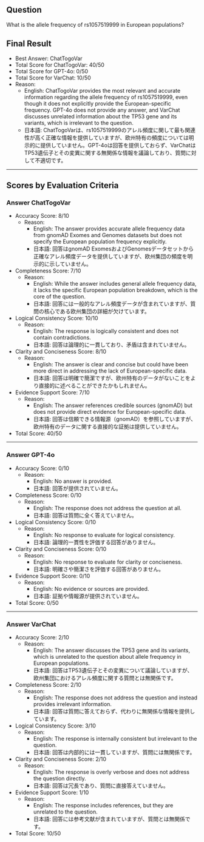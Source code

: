 ## Question

What is the allele frequency of rs1057519999 in European populations?

## Final Result

- Best Answer: ChatTogoVar
- Total Score for ChatTogoVar: 40/50
- Total Score for GPT-4o: 0/50
- Total Score for VarChat: 10/50
- Reason:
  - English: ChatTogoVar provides the most relevant and accurate information regarding the allele frequency of rs1057519999, even though it does not explicitly provide the European-specific frequency. GPT-4o does not provide any answer, and VarChat discusses unrelated information about the TP53 gene and its variants, which is irrelevant to the question.
  - 日本語: ChatTogoVarは、rs1057519999のアレル頻度に関して最も関連性が高く正確な情報を提供していますが、欧州特有の頻度については明示的に提供していません。GPT-4oは回答を提供しておらず、VarChatはTP53遺伝子とその変異に関する無関係な情報を議論しており、質問に対して不適切です。

---

## Scores by Evaluation Criteria

### Answer ChatTogoVar
- Accuracy Score: 8/10
  - Reason: 
    - English: The answer provides accurate allele frequency data from gnomAD Exomes and Genomes datasets but does not specify the European population frequency explicitly.
    - 日本語: 回答はgnomAD ExomesおよびGenomesデータセットから正確なアレル頻度データを提供していますが、欧州集団の頻度を明示的に示していません。
- Completeness Score: 7/10
  - Reason: 
    - English: While the answer includes general allele frequency data, it lacks the specific European population breakdown, which is the core of the question.
    - 日本語: 回答には一般的なアレル頻度データが含まれていますが、質問の核心である欧州集団の詳細が欠けています。
- Logical Consistency Score: 10/10
  - Reason: 
    - English: The response is logically consistent and does not contain contradictions.
    - 日本語: 回答は論理的に一貫しており、矛盾は含まれていません。
- Clarity and Conciseness Score: 8/10
  - Reason: 
    - English: The answer is clear and concise but could have been more direct in addressing the lack of European-specific data.
    - 日本語: 回答は明確で簡潔ですが、欧州特有のデータがないことをより直接的に述べることができたかもしれません。
- Evidence Support Score: 7/10
  - Reason: 
    - English: The answer references credible sources (gnomAD) but does not provide direct evidence for European-specific data.
    - 日本語: 回答は信頼できる情報源（gnomAD）を参照していますが、欧州特有のデータに関する直接的な証拠は提供していません。
- Total Score: 40/50

---

### Answer GPT-4o
- Accuracy Score: 0/10
  - Reason: 
    - English: No answer is provided.
    - 日本語: 回答が提供されていません。
- Completeness Score: 0/10
  - Reason: 
    - English: The response does not address the question at all.
    - 日本語: 回答は質問に全く答えていません。
- Logical Consistency Score: 0/10
  - Reason: 
    - English: No response to evaluate for logical consistency.
    - 日本語: 論理的一貫性を評価する回答がありません。
- Clarity and Conciseness Score: 0/10
  - Reason: 
    - English: No response to evaluate for clarity or conciseness.
    - 日本語: 明確さや簡潔さを評価する回答がありません。
- Evidence Support Score: 0/10
  - Reason: 
    - English: No evidence or sources are provided.
    - 日本語: 証拠や情報源が提供されていません。
- Total Score: 0/50

---

### Answer VarChat
- Accuracy Score: 2/10
  - Reason: 
    - English: The answer discusses the TP53 gene and its variants, which is unrelated to the question about allele frequency in European populations.
    - 日本語: 回答はTP53遺伝子とその変異について議論していますが、欧州集団におけるアレル頻度に関する質問とは無関係です。
- Completeness Score: 2/10
  - Reason: 
    - English: The response does not address the question and instead provides irrelevant information.
    - 日本語: 回答は質問に答えておらず、代わりに無関係な情報を提供しています。
- Logical Consistency Score: 3/10
  - Reason: 
    - English: The response is internally consistent but irrelevant to the question.
    - 日本語: 回答は内部的には一貫していますが、質問には無関係です。
- Clarity and Conciseness Score: 2/10
  - Reason: 
    - English: The response is overly verbose and does not address the question directly.
    - 日本語: 回答は冗長であり、質問に直接答えていません。
- Evidence Support Score: 1/10
  - Reason: 
    - English: The response includes references, but they are unrelated to the question.
    - 日本語: 回答には参考文献が含まれていますが、質問とは無関係です。
- Total Score: 10/50